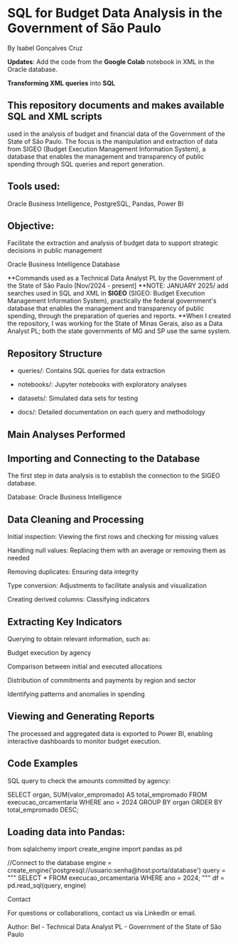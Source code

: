 # SQL for Budget Data Analysis in the Government of São Paulo

By Isabel Gonçalves Cruz

**Updates**: Add the code from the **Google Colab** notebook in XML in the Oracle database.

**Transforming XML queries** into **SQL**

## This repository documents and makes available SQL and XML scripts
used in the analysis of budget and financial data of the Government of the State of São Paulo. The focus is the manipulation and extraction of data from SIGEO (Budget Execution Management Information System), a database that enables the management and transparency of public spending through SQL queries and report generation.

## Tools used:
Oracle Business Intelligence, PostgreSQL, Pandas, Power BI

## Objective:
Facilitate the extraction and analysis of budget data to support strategic decisions in public management

Oracle Business Intelligence Database

**Commands used as a Technical Data Analyst PL by the Government of the State of São Paulo [Nov/2024 - present]
**NOTE: JANUARY 2025/ add searches used in SQL and XML in **SIGEO** (SIGEO: Budget Execution Management Information System), practically the federal government's database that enables the management and transparency of public spending, through the preparation of queries and reports.
**When I created the repository, I was working for the State of Minas Gerais, also as a Data Analyst PL; both the state governments of MG and SP use the same system.

## Repository Structure

- queries/: Contains SQL queries for data extraction

- notebooks/: Jupyter notebooks with exploratory analyses

- datasets/: Simulated data sets for testing

- docs/: Detailed documentation on each query and methodology

## Main Analyses Performed
## Importing and Connecting to the Database

The first step in data analysis is to establish the connection to the SIGEO database.

Database: Oracle Business Intelligence

## Data Cleaning and Processing

Initial inspection: Viewing the first rows and checking for missing values

Handling null values: Replacing them with an average or removing them as needed

Removing duplicates: Ensuring data integrity

Type conversion: Adjustments to facilitate analysis and visualization

Creating derived columns: Classifying indicators

## Extracting Key Indicators

Querying to obtain relevant information, such as:

Budget execution by agency

Comparison between initial and executed allocations

Distribution of commitments and payments by region and sector

Identifying patterns and anomalies in spending

## Viewing and Generating Reports

The processed and aggregated data is exported to Power BI, enabling interactive dashboards to monitor budget execution.

## Code Examples

SQL query to check the amounts committed by agency:

SELECT organ, SUM(valor_empromado) AS total_empromado
FROM execucao_orcamentaria
WHERE ano = 2024
GROUP BY organ
ORDER BY total_empromado DESC;

## Loading data into Pandas:

from sqlalchemy import create_engine
import pandas as pd

//Connect to the database
engine = create_engine('postgresql://usuario:senha@host:porta/database')
query = """
SELECT * FROM execucao_orcamentaria WHERE ano = 2024;
"""
df = pd.read_sql(query, engine)

Contact

For questions or collaborations, contact us via LinkedIn or email.

Author: Bel - Technical Data Analyst PL - Government of the State of São Paulo


